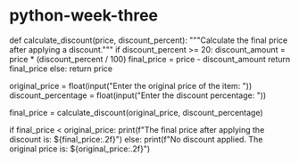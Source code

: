 # python-week-three
def calculate_discount(price, discount_percent):
    """Calculate the final price after applying a discount."""
    if discount_percent >= 20:
        discount_amount = price * (discount_percent / 100)
        final_price = price - discount_amount
        return final_price
    else:
        return price

original_price = float(input("Enter the original price of the item: "))
discount_percentage = float(input("Enter the discount percentage: "))

final_price = calculate_discount(original_price, discount_percentage)

if final_price < original_price:
    print(f"The final price after applying the discount is: ${final_price:.2f}")
else:
    print(f"No discount applied. The original price is: ${original_price:.2f}")

